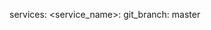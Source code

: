 <!-- post: building-your-service_git-branch -->


services:
    &#60;service_name&#62;:
        git_branch: master
